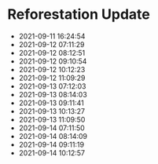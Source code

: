 # Reforestation Update
- 2021-09-11 16:24:54
- 2021-09-12 07:11:29
- 2021-09-12 08:12:51
- 2021-09-12 09:10:54
- 2021-09-12 10:12:23
- 2021-09-12 11:09:29
- 2021-09-13 07:12:03
- 2021-09-13 08:14:03
- 2021-09-13 09:11:41
- 2021-09-13 10:13:27
- 2021-09-13 11:09:50
- 2021-09-14 07:11:50
- 2021-09-14 08:14:09
- 2021-09-14 09:11:19
- 2021-09-14 10:12:57

